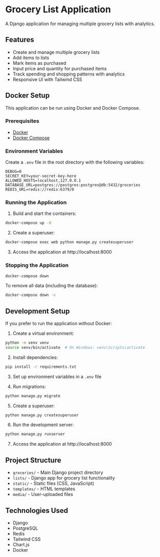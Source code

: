 # Grocery List Application

A Django application for managing multiple grocery lists with analytics.

## Features

- Create and manage multiple grocery lists
- Add items to lists
- Mark items as purchased
- Input price and quantity for purchased items
- Track spending and shopping patterns with analytics
- Responsive UI with Tailwind CSS

## Docker Setup

This application can be run using Docker and Docker Compose.

### Prerequisites

- [Docker](https://docs.docker.com/get-docker/)
- [Docker Compose](https://docs.docker.com/compose/install/)

### Environment Variables

Create a `.env` file in the root directory with the following variables:

```
DEBUG=0
SECRET_KEY=your-secret-key-here
ALLOWED_HOSTS=localhost,127.0.0.1
DATABASE_URL=postgres://postgres:postgres@db:5432/groceries
REDIS_URL=redis://redis:6379/0
```

### Running the Application

1. Build and start the containers:

```bash
docker-compose up -d
```

2. Create a superuser:

```bash
docker-compose exec web python manage.py createsuperuser
```

3. Access the application at http://localhost:8000

### Stopping the Application

```bash
docker-compose down
```

To remove all data (including the database):

```bash
docker-compose down -v
```

## Development Setup

If you prefer to run the application without Docker:

1. Create a virtual environment:

```bash
python -m venv venv
source venv/bin/activate  # On Windows: venv\Scripts\activate
```

2. Install dependencies:

```bash
pip install -r requirements.txt
```

3. Set up environment variables in a `.env` file

4. Run migrations:

```bash
python manage.py migrate
```

5. Create a superuser:

```bash
python manage.py createsuperuser
```

6. Run the development server:

```bash
python manage.py runserver
```

7. Access the application at http://localhost:8000

## Project Structure

- `groceries/` - Main Django project directory
- `lists/` - Django app for grocery list functionality
- `static/` - Static files (CSS, JavaScript)
- `templates/` - HTML templates
- `media/` - User-uploaded files

## Technologies Used

- Django
- PostgreSQL
- Redis
- Tailwind CSS
- Chart.js
- Docker 